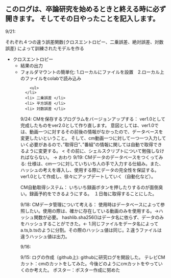 このログは、卒論研究を始めるときと終える時に必ず開きます。
そしてその日やったことを記入します。
------------------------------------
9/21:
  <head> それぞれ４つの違う誤差関数{クロスエントロピー、二乗誤差、絶対誤差、対数誤差} によって訓練されたモデルを作る </head>
  <body> 
    <ul class="head">
      <li> クロスエントロピー 
        <ul>
          <li> 結果の出力 </li>
          <li> フォルダマウントの簡単化: 1.ローカルにファイルを設置　2.ローカル上のファイルをcolabで読み込み </li>
          
        <ul>
      </li>
      <li> 二乗誤差 </li>
      <li> 平方誤差 </li>
      <li> 対数誤差 </li>
        
  </body>


9/24:
  CMを保存するプログラムをバージョンアップする：
  ver1.0として完成したものをver2.0として作り直します。
  意図としては、ver1.0では、動画一つに対するその前後の情報がなかったので、データベースを変更したいということ。
  そして、cm動画一つに対して一つ一つ入力していく必要があるので、”取得日”、”番組”の情報に関しては自動で取得できるように変更する。
  < その前に、シェルスクリプトについて勉強しなければならない。 -> おわり
9/19:
  CMデータのデータベースをつくってみる:
    仕様は、cm一つに対していちいち人の手で入力する仕組み。また、ハッシュの考えを導入し、使用する際にデータの完全性を保証する。
    ver1.0として作成し、徐々にアップデートしていく（自動化など）。
  
  CM自動取得システム：
    いちいち録画ボタンを押したりするのが面倒臭い。録画予約をできるようにする。　１日毎に取得することにした。
  
9/18:
  CMデータ管理について考える：
    使用時はデータベースによって参照したい。使用の際は、確かに存在している動画のみを使用する。->ハッシュ関数が必要。
      hashlib.sha256()はデータ名に依らず、データのみをハッシュすることができた。<- 1.同じファイルをデータ名によってa.ts,b.tsのように分割。その際のハッシュ値は同じ。2.違うファイルは違うハッシュ値は出力。

9/16:

9/15:
  ログの作成（github上): githubに研究ログを開設した。
  テレビCMカット：cmのカットをしてみた。今後どのようにcmカットをやっていくのか考えた。
  ポスター：ポスター作成に努めた
  
  
